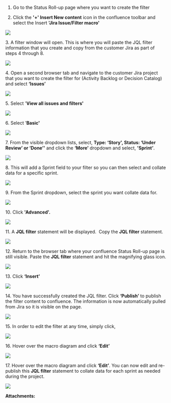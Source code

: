 1.  Go to the Status Roll-up page where you want to create the filter
    
2.  Click the **'+' Insert New content** icon in the confluence toolbar and select the Insert **'Jira Issue/Filter macro'**
    

 ![](/.attachments/DK-MobilizeAccelerator/image2020-9-23_13-11-51.png)

3\. A filter window will open. This is where you will paste the JQL filter information that you create and copy from the customer Jira as part of steps 4 through 8.

 ![](/.attachments/DK-MobilizeAccelerator/image-20200923-203736.png)

4\. Open a second browser tab and navigate to the customer Jira project that you want to create the filter for (Activity Backlog or Decision Catalog) and select **‘Issues’** 

 ![](/.attachments/DK-MobilizeAccelerator/image2020-9-23_13-29-39.png)

5\. Select '**View all issues and filters'**

 ![](/.attachments/DK-MobilizeAccelerator/image2020-9-23_13-30-38.png)

6\. Select '**Basic'**

 ![](/.attachments/DK-MobilizeAccelerator/image2020-9-23_13-58-26.png)

7\. From the visible dropdown lists, select, **Type: ‘Story', Status: ‘Under Review’ or ‘Done’'** and click the **‘More’** dropdown and select, **'Sprint’**.

 ![](/.attachments/DK-MobilizeAccelerator/image-20201007-221744.png)

8\. This will add a Sprint field to your filter so you can then select and collate data for a specific sprint.

 ![](/.attachments/DK-MobilizeAccelerator/image-20201007-222335.png)

9\. From the Sprint dropdown, select the sprint you want collate data for.

 ![](/.attachments/DK-MobilizeAccelerator/image-20201007-222844.png)

10\. Click **'Advanced'.**

 ![](/.attachments/DK-MobilizeAccelerator/image-20201007-223407.png)

11\. A **JQL filter** statement will be displayed.  Copy the **JQL filter** statement.

 ![](/.attachments/DK-MobilizeAccelerator/image-20201007-224124.png)

12\. Return to the browser tab where your confluence Status Roll-up page is still visible. Paste the **JQL filter** statement and hit the magnifying glass icon.

 ![](/.attachments/DK-MobilizeAccelerator/image2020-9-23_15-19-56.png)

13\. Click **‘Insert’**

 ![](/.attachments/DK-MobilizeAccelerator/image-20200923-204932.png)

14\. You have successfully created the JQL filter. Click **‘Publish’** to publish the filter content to confluence. The information is now automatically pulled from Jira so it is visible on the page.

 ![](/.attachments/DK-MobilizeAccelerator/14inRunbook.png)

15\. In order to edit the filter at any time, simply click,

 ![](/.attachments/DK-MobilizeAccelerator/image-20200923-205816.png)

16\. Hover over the macro diagram and click **‘Edit’**

 ![](/.attachments/DK-MobilizeAccelerator/image2020-9-23_15-22-22.png)

17\. Hover over the macro diagram and click **‘Edit’**. You can now edit and re-publish this **JQL filter** statement to collate data for each sprint as needed during the project.

 ![](/.attachments/DK-MobilizeAccelerator/image2020-9-10_16-31-36.png)

 **Attachments:** 

